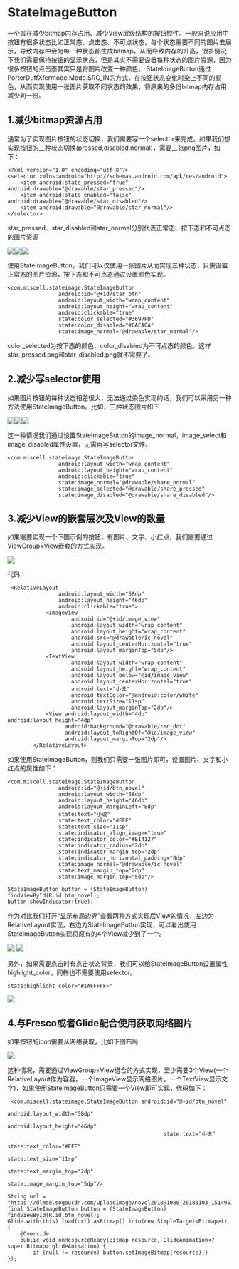 # StateImageButton
一个旨在减少bitmap内存占用、减少View层级结构的按钮控件。一般来说应用中按钮有很多状态比如正常态、点击态、不可点状态，每个状态需要不同的图片去展示，导致内存中会为每一种状态都生成bitmap，从而导致内存的升高，很多情况下我们需要保持按钮的显示状态，但是其实不需要设置每种状态的图片资源，因为很多按钮的点击态其实只是将图片改变一种颜色。
StateImageButton通过PorterDuffXfermode.Mode.SRC_IN的方式，在按钮状态变化时染上不同的颜色，从而实现使用一张图片获取不同状态的效果，将原来的多份bitmap内存占用减少到一份。


## 1.减少bitmap资源占用

通常为了实现图片按钮的状态切换，我们需要写一个selector来完成。如果我们想实现按钮的三种状态切换(pressed,disabled,normal)，需要三张png图片，如下：

```
<?xml version="1.0" encoding="utf-8"?>
<selector xmlns:android="http://schemas.android.com/apk/res/android">
    <item android:state_pressed="true" android:drawable="@drawable/star_pressed"/>
    <item android:state_enabled="false" android:drawable="@drawable/star_disabled"/>
    <item android:drawable="@drawable/star_normal"/>
</selector>
```
star_pressed、star_disabled和star_normal分别代表正常态、按下态和不可点态的图片资源

![](/stateimagebutton/images/star_normal.png)![](/stateimagebutton/images/star_pressed.png)![](/stateimagebutton/images/star_disabled.png)

使用StateImageButton，我们可以仅使用一张图片从而实现三种状态，只需设置正常态的图片资源，按下态和不可点态通过设置颜色实现。


```
<com.miscell.stateimage.StateImageButton
                android:id="@+id/star_btn"
                android:layout_width="wrap_content"
                android:layout_height="wrap_content"
                android:clickable="true"
                state:color_selected="#3697FD"
                state:color_disabled="#CACACA"
                state:image_normal="@drawable/star_normal"/>
```

color_selected为按下态的颜色，color_disabled为不可点态的颜色。这样star_pressed.png和star_disabled.png就不需要了。

## 2.减少写selector使用

如果图片按钮的每种状态相差很大，无法通过染色实现的话，我们可以采用另一种方法使用StateImageButton。比如，三种状态图片如下

![](/stateimagebutton/images/share_normal.png)![](/stateimagebutton/images/share_pressed.png)![](/stateimagebutton/images/share_disabled.png)

这一种情况我们通过设置StateImageButton的image_normal，image_select和image_disabled属性设置，无需再写selector文件。

```
<com.miscell.stateimage.StateImageButton
                android:layout_width="wrap_content"
                android:layout_height="wrap_content"
                android:clickable="true"
                state:image_normal="@drawable/share_normal"
                state:image_selected="@drawable/share_pressed"
                state:image_disabled="@drawable/share_disabled"/>
```

## 3.减少View的嵌套层次及View的数量

如果需要实现一个下图示例的按钮，有图片、文字、小红点，我们需要通过ViewGroup+View嵌套的方式实现。

![](/stateimagebutton/images/novel.png)

代码：

```
 <RelativeLayout
                android:layout_width="58dp"
                android:layout_height="46dp"
                android:clickable="true">
            <ImageView
                    android:id="@+id/image_view"
                    android:layout_width="wrap_content"
                    android:layout_height="wrap_content"
                    android:src="@drawable/ic_novel"
                    android:layout_centerHorizontal="true"
                    android:layout_marginTop="5dp"/>
            <TextView
                    android:layout_width="wrap_content"
                    android:layout_height="wrap_content"
                    android:layout_below="@id/image_view"
                    android:layout_centerHorizontal="true"
                    android:text="小说"
                    android:textColor="@android:color/white"
                    android:textSize="11sp"
                    android:layout_marginTop="2dp"/>
            <View android:layout_width="4dp" android:layout_height="4dp"
                  android:background="@drawable/red_dot"
                  android:layout_toRightOf="@id/image_view"
                  android:layout_marginTop="2dp"/>
        </RelativeLayout>
```

如果使用StateImageButton，则我们只需要一张图片即可，设置图片、文字和小红点的属性如下：

```
<com.miscell.stateimage.StateImageButton
                android:id="@+id/btn_novel"
                android:layout_width="58dp"
                android:layout_height="46dp"
                android:layout_marginLeft="8dp"
                state:text="小说"
                state:text_color="#FFF"
                state:text_size="11sp"
                state:indicator_align_image="true"
                state:indicator_color="#E14127"
                state:indicator_radius="2dp"
                state:indicator_margin_top="2dp"
                state:indicator_horizontal_padding="0dp"
                state:image_normal="@drawable/ic_novel"
                state:text_margin_top="2dp"
                state:image_margin_top="5dp"/>
```

```
StateImageButton button = (StateImageButton) findViewById(R.id.btn_novel);
button.showIndicator(true);
```

作为对比我们打开“显示布局边界”查看两种方式实现后View的情况，左边为RelativeLayout实现，右边为StateImageButton实现，可以看出使用StateImageButton实现将原有的4个View减少到了一个。

![](/stateimagebutton/images/novel_before.png) ![](/stateimagebutton/images/novel_after.png)

另外，如果需要点击时有点击状态背景，我们可以给StateImageButton设置属性highlight_color，同样也不需要使用selector。

```
state:highlight_color="#1AFFFFFF"
```
![](/stateimagebutton/images/novel_highlight.png)

## 4.与Fresco或者Glide配合使用获取网络图片

如果按钮的icon需要从网络获取，比如下图布局


![](/stateimagebutton/images/novel_1.png)


这种情况，需要通过ViewGroup+View组合的方式实现，至少需要3个View(一个RelativeLayout作为容器，一个ImageView显示网络图片，一个TextView显示文字)，如果使用StateImageButton只需要一个View即可实现，代码如下：

```
 <com.miscell.stateimage.StateImageButton android:id="@+id/btn_novel"
                                                 android:layout_width="58dp"
                                                 android:layout_height="46dp"
                                                 state:text="小说"
                                                 state:text_color="#FFF"
                                                 state:text_size="11sp"
                                                 state:text_margin_top="2dp"
                                                 state:image_margin_top="5dp"/>
```

```
String url = "https://dlmse.sogoucdn.com/uploadImage/novel2018@1080_20180103_1514951106.png";
final StateImageButton button = (StateImageButton) findViewById(R.id.btn_novel);
Glide.with(this).load(url).asBitmap().into(new SimpleTarget<Bitmap>() {
    @Override
    public void onResourceReady(Bitmap resource, GlideAnimation<? super Bitmap> glideAnimation) {
        if (null != resource) button.setImageBitmap(resource);}
});
```










